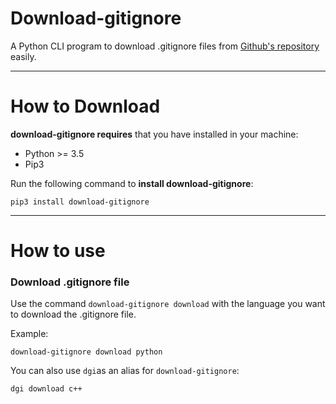 # Download-gitignore
A Python CLI program to download .gitignore files from [Github's repository](https://github.com/github/gitignore) easily.

***

# How to Download
**download-gitignore requires** that you have installed in your machine:

* Python >= 3.5
* Pip3 

Run the following command to **install download-gitignore**:

```console
pip3 install download-gitignore
```

***

# How to use

### Download .gitignore file
Use the command `download-gitignore download` with the language you want to download the .gitignore file. 

Example:
```console
download-gitignore download python
```

You can also use `dgi`as an alias for `download-gitignore`:
```console
dgi download c++
```